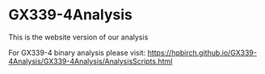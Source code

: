 # GX339-4Analysis

This is the website version of our analysis

For GX339-4 binary analysis please visit: https://hpbirch.github.io/GX339-4Analysis/GX339-4Analysis/AnalysisScripts.html
